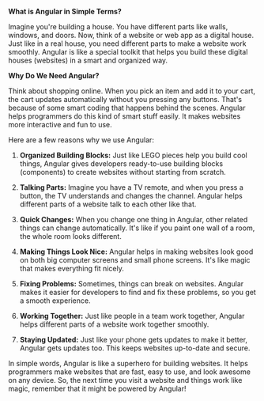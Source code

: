 **What is Angular in Simple Terms?**

Imagine you're building a house. You have different parts like walls, windows, and doors. Now, think of a website or web app as a digital house. Just like in a real house, you need different parts to make a website work smoothly. Angular is like a special toolkit that helps you build these digital houses (websites) in a smart and organized way.

**Why Do We Need Angular?**

Think about shopping online. When you pick an item and add it to your cart, the cart updates automatically without you pressing any buttons. That's because of some smart coding that happens behind the scenes. Angular helps programmers do this kind of smart stuff easily. It makes websites more interactive and fun to use.

Here are a few reasons why we use Angular:

1. **Organized Building Blocks:** Just like LEGO pieces help you build cool things, Angular gives developers ready-to-use building blocks (components) to create websites without starting from scratch.

2. **Talking Parts:** Imagine you have a TV remote, and when you press a button, the TV understands and changes the channel. Angular helps different parts of a website talk to each other like that.

3. **Quick Changes:** When you change one thing in Angular, other related things can change automatically. It's like if you paint one wall of a room, the whole room looks different.

4. **Making Things Look Nice:** Angular helps in making websites look good on both big computer screens and small phone screens. It's like magic that makes everything fit nicely.

5. **Fixing Problems:** Sometimes, things can break on websites. Angular makes it easier for developers to find and fix these problems, so you get a smooth experience.

6. **Working Together:** Just like people in a team work together, Angular helps different parts of a website work together smoothly.

7. **Staying Updated:** Just like your phone gets updates to make it better, Angular gets updates too. This keeps websites up-to-date and secure.

In simple words, Angular is like a superhero for building websites. It helps programmers make websites that are fast, easy to use, and look awesome on any device. So, the next time you visit a website and things work like magic, remember that it might be powered by Angular!
